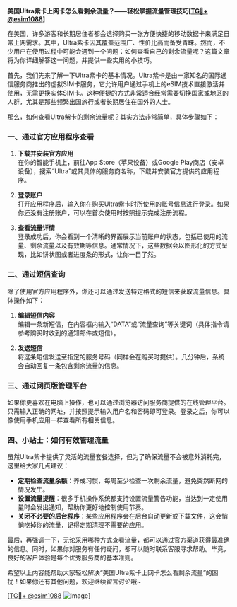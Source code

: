 **美国Ultra紫卡上网卡怎么看剩余流量？——轻松掌握流量管理技巧[[TG💪+ @esim1088](https://t.me/s/esim1088)]**

在美国，许多游客和长期居住者都会选择购买一张方便快捷的移动数据卡来满足日常上网需求。其中，Ultra紫卡因其覆盖范围广、性价比高而备受青睐。然而，不少用户在使用过程中可能会遇到一个问题：如何查看自己的剩余流量呢？这篇文章将为你详细解答这一问题，并提供一些实用的小技巧。

首先，我们先来了解一下Ultra紫卡的基本情况。Ultra紫卡是由一家知名的国际通信服务商推出的虚拟SIM卡服务，它允许用户通过手机上的eSIM技术直接激活并使用，无需更换实体SIM卡。这种便捷的方式非常适合经常需要切换国家或地区的人群，尤其是那些频繁出国旅行或者长期居住在国外的人士。

那么，如何查看Ultra紫卡的剩余流量呢？其实方法非常简单，具体步骤如下：

### **一、通过官方应用程序查看**
1. **下载并安装官方应用**  
   在你的智能手机上，前往App Store（苹果设备）或Google Play商店（安卓设备），搜索“Ultra”或其具体的服务商名称，下载并安装官方提供的应用程序。
   
2. **登录账户**  
   打开应用程序后，输入你在购买Ultra紫卡时所使用的账号信息进行登录。如果你还没有注册账户，可以在首次使用时按照提示完成注册流程。

3. **查看流量详情**  
   登录成功后，你会看到一个清晰的界面展示当前账户的状态，包括已使用的流量、剩余流量以及有效期等信息。通常情况下，这些数据会以图形化的方式呈现，比如饼状图或者进度条的形式，让你一目了然。

### **二、通过短信查询**
除了使用官方应用程序外，你还可以通过发送特定格式的短信来获取流量信息。具体操作如下：
1. **编辑短信内容**  
   编辑一条新短信，在内容框内输入“DATA”或“流量查询”等关键词（具体指令请参考购买时收到的通知邮件或短信）。
   
2. **发送短信**  
   将这条短信发送至指定的服务号码（同样会在购买时提供）。几分钟后，系统会自动回复一条包含剩余流量的信息。

### **三、通过网页版管理平台**
如果你更喜欢在电脑上操作，也可以通过浏览器访问服务商提供的在线管理平台。只需输入正确的网址，并按照提示输入用户名和密码即可登录。登录之后，你可以像使用手机应用一样查看所有相关信息。

### **四、小贴士：如何有效管理流量**
虽然Ultra紫卡提供了灵活的流量套餐选择，但为了确保流量不会被意外消耗完，这里给大家几点建议：
- **定期检查流量余额**：养成习惯，每周至少检查一次剩余流量，避免突然断网的情况发生。
- **设置流量提醒**：很多手机操作系统都支持设置流量警告功能，当达到一定使用量时会发出通知，帮助你更好地控制使用节奏。
- **关闭不必要的后台程序**：某些应用程序会在后台自动更新或下载文件，这会悄悄吃掉你的流量，记得定期清理不需要的应用。

最后，再强调一下，无论采用哪种方式查看流量，都可以通过官方渠道获得最准确的信息。同时，如果你对服务有任何疑问，都可以随时联系客服寻求帮助。毕竟，良好的客户体验是每个优秀服务商的基本准则。

希望以上内容能帮助大家轻松解决“美国Ultra紫卡上网卡怎么看剩余流量”的困扰！如果你还有其他问题，欢迎继续留言讨论哦~

[[TG💪+ @esim1088](https://t.me/s/esim1088) ![Image](https://i.postimg.cc/4NQfJmqS/Snipaste-2025-05-13-00-14-12.png)]